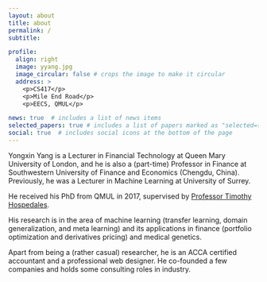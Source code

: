 ```yaml
---
layout: about
title: about
permalink: /
subtitle: 

profile:
  align: right
  image: yyang.jpg
  image_circular: false # crops the image to make it circular
  address: >
    <p>CS417</p>
    <p>Mile End Road</p>
    <p>EECS, QMUL</p>

news: true  # includes a list of news items
selected_papers: true # includes a list of papers marked as "selected={true}"
social: true  # includes social icons at the bottom of the page
---
```


Yongxin Yang is a Lecturer in Financial Technology at Queen Mary University of London, and he is also a (part-time) Professor in Finance at Southwestern University of Finance and Economics (Chengdu, China). Previously, he was a Lecturer in Machine Learning at University of Surrey.

He received his PhD from QMUL in 2017, supervised by [Professor Timothy Hospedales](https://homepages.inf.ed.ac.uk/thospeda/ "The Best PhD Supervisor!").

His research is in the area of machine learning (transfer learning, domain generalization, and meta learning) and its applications in finance (portfolio optimization and derivatives pricing) and medical genetics.

Apart from being a (rather casual) researcher, he is an ACCA certified accountant and a professional web designer. He co-founded a few companies and holds some consulting roles in industry.

